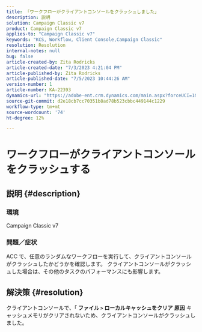 ```yaml
---
title: 「ワークフローがクライアントコンソールをクラッシュしました」
description: 説明
solution: Campaign Classic v7
product: Campaign Classic v7
applies-to: "Campaign Classic v7"
keywords: "KCS, Workflow, Client Console,Campaign Classic"
resolution: Resolution
internal-notes: null
bug: false
article-created-by: Zita Rodricks
article-created-date: "7/3/2023 4:21:04 PM"
article-published-by: Zita Rodricks
article-published-date: "7/5/2023 10:44:26 AM"
version-number: 1
article-number: KA-22393
dynamics-url: "https://adobe-ent.crm.dynamics.com/main.aspx?forceUCI=1&pagetype=entityrecord&etn=knowledgearticle&id=2477b499-bd19-ee11-8f6e-6045bd006268"
source-git-commit: d2e18cb7cc70351b8ad78b523cbbc449144c1229
workflow-type: tm+mt
source-wordcount: '74'
ht-degree: 12%

---
```


# ワークフローがクライアントコンソールをクラッシュする

## 説明 {#description}


### <b>環境 </b>

Campaign Classic v7

### <b>問題／症状</b>

ACC で、任意のランダムなワークフローを実行して、クライアントコンソールがクラッシュしたかどうかを確認します。 クライアントコンソールがクラッシュした場合は、その他のタスクのパフォーマンスにも影響します。






## 解決策 {#resolution}


クライアントコンソールで、「<b> ファイル `>`  ローカルキャッシュをクリア</b>
<b>原因</b>
キャッシュメモリがクリアされないため、クライアントコンソールがクラッシュしました。
